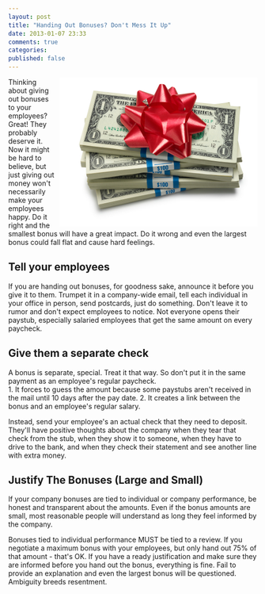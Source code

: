 ```yaml
---
layout: post
title: "Handing Out Bonuses? Don't Mess It Up"
date: 2013-01-07 23:33
comments: true
categories:
published: false
---
```


<div style="float:right; margin-left:10px;"><img alt="christmas-bonus" src="/images/christmas-bonus.jpg"/></div>
Thinking about giving out bonuses to your employees? Great! They probably deserve it. Now it might be hard to believe, but just giving out money won't necessarily make your employees happy. Do it right and the smallest bonus will have a great impact. Do it wrong and even the largest bonus could fall flat and cause hard feelings.

## Tell your employees

If you are handing out bonuses, for goodness sake, announce it before you give it to them. Trumpet it in a company-wide email, tell each individual in your office in person, send postcards, just do something.  Don't leave it to rumor and don't expect employees to notice.  Not everyone opens their paystub, especially salaried employees that get the same amount on every paycheck.

## Give them a separate check

A bonus is separate, special. Treat it that way.  So don't put it in the same payment as an employee's regular paycheck.  
	1. It forces to guess the amount because some paystubs aren't received in the mail until 10 days after the pay date.
	2. It creates a link between the bonus and an employee's regular salary.

Instead, send your employee's an actual check that they need to deposit. They'll have positive thoughts about the company when they tear that check from the stub, when they show it to someone, when they have to drive to the bank, and when they check their statement and see another line with extra money.


## Justify The Bonuses (Large and Small)

If your company bonuses are tied to individual or company performance, be honest and transparent about the amounts.  Even if the bonus amounts are small, most reasonable people will understand as long they feel informed by the company.

Bonuses tied to individual performance MUST be tied to a review.  If you negotiate a maximum bonus with your employees, but only hand out 75% of that amount - that's OK.  If you have a ready justification and make sure they are informed before you hand out the bonus, everything is fine. Fail to provide an explanation and even the largest bonus will be questioned. Ambiguity breeds resentment.



